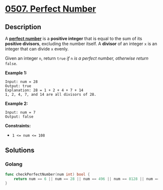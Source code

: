 # [0507. Perfect Number](https://leetcode-cn.com/problems/perfect-number/)



## Description



A [**perfect number**](https://en.wikipedia.org/wiki/Perfect_number) is a **positive integer** that is equal to the sum of its **positive divisors**, excluding the number itself. A **divisor** of an integer `x` is an integer that can divide `x` evenly.

Given an integer `n`, return `true` *if* `n` *is a perfect number, otherwise return* `false`.

 

**Example 1:**

```
Input: num = 28
Output: true
Explanation: 28 = 1 + 2 + 4 + 7 + 14
1, 2, 4, 7, and 14 are all divisors of 28.
```

**Example 2:**

```
Input: num = 7
Output: false
```

 

**Constraints:**

- `1 <= num <= 108`



## Solutions

### Golang

```go
func checkPerfectNumber(num int) bool {
    return num == 6 || num == 28 || num == 496 || num == 8128 || num == 33550336
}
```

